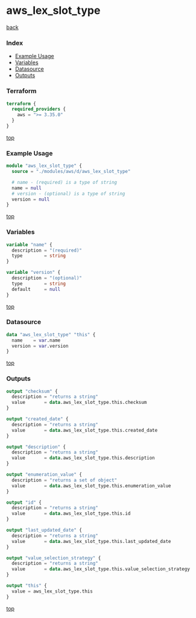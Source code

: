 # aws_lex_slot_type

[back](../aws.md)

### Index

- [Example Usage](#example-usage)
- [Variables](#variables)
- [Datasource](#datasource)
- [Outputs](#outputs)

### Terraform

```terraform
terraform {
  required_providers {
    aws = ">= 3.35.0"
  }
}
```

[top](#index)

### Example Usage

```terraform
module "aws_lex_slot_type" {
  source = "./modules/aws/d/aws_lex_slot_type"

  # name - (required) is a type of string
  name = null
  # version - (optional) is a type of string
  version = null
}
```

[top](#index)

### Variables

```terraform
variable "name" {
  description = "(required)"
  type        = string
}

variable "version" {
  description = "(optional)"
  type        = string
  default     = null
}
```

[top](#index)

### Datasource

```terraform
data "aws_lex_slot_type" "this" {
  name    = var.name
  version = var.version
}
```

[top](#index)

### Outputs

```terraform
output "checksum" {
  description = "returns a string"
  value       = data.aws_lex_slot_type.this.checksum
}

output "created_date" {
  description = "returns a string"
  value       = data.aws_lex_slot_type.this.created_date
}

output "description" {
  description = "returns a string"
  value       = data.aws_lex_slot_type.this.description
}

output "enumeration_value" {
  description = "returns a set of object"
  value       = data.aws_lex_slot_type.this.enumeration_value
}

output "id" {
  description = "returns a string"
  value       = data.aws_lex_slot_type.this.id
}

output "last_updated_date" {
  description = "returns a string"
  value       = data.aws_lex_slot_type.this.last_updated_date
}

output "value_selection_strategy" {
  description = "returns a string"
  value       = data.aws_lex_slot_type.this.value_selection_strategy
}

output "this" {
  value = aws_lex_slot_type.this
}
```

[top](#index)